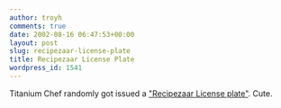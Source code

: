 ```yaml
---
author: troyh
comments: true
date: 2002-08-16 06:47:53+00:00
layout: post
slug: recipezaar-license-plate
title: Recipezaar License Plate
wordpress_id: 1541
---
```


Titanium Chef randomly got issued a ["Recipezaar License plate"](http://www..com/bb/viewtopic.zsp?t=14375&16). Cute.
